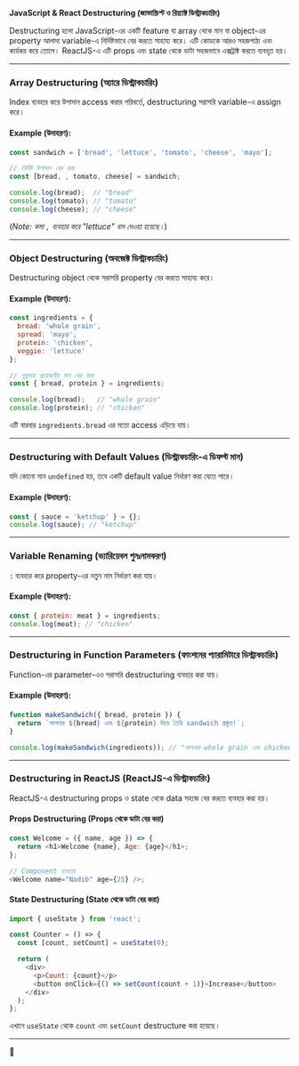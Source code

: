 **JavaScript & React Destructuring (জাভাস্ক্রিপ্ট ও রিয়্যাক্ট ডিস্ট্রাকচারিং)**

Destructuring হলো JavaScript-এর একটি feature যা array থেকে মান বা object-এর property আলাদা variable-এ নির্দিষ্টভাবে বের করতে সাহায্য করে। এটি কোডকে আরও সহজপাঠ্য এবং কার্যকর করে তোলে। ReactJS-এ এটি props এবং state থেকে ডাটা সহজভাবে এক্সট্রাক্ট করতে ব্যবহৃত হয়।

---

### **Array Destructuring (অ্যারে ডিস্ট্রাকচারিং)**  
Index ব্যবহার করে উপাদান access করার পরিবর্তে, destructuring সরাসরি variable-এ assign করে।

#### **Example (উদাহরণ):**
```javascript
const sandwich = ['bread', 'lettuce', 'tomato', 'cheese', 'mayo'];

// নির্দিষ্ট উপাদান বের করা
const [bread, , tomato, cheese] = sandwich;

console.log(bread);  // "bread"
console.log(tomato); // "tomato"
console.log(cheese); // "cheese"
```
(*Note: কমা `,` ব্যবহার করে "lettuce" বাদ দেওয়া হয়েছে।*)

---

### **Object Destructuring (অবজেক্ট ডিস্ট্রাকচারিং)**  
Destructuring object থেকে সরাসরি property বের করতে সাহায্য করে।

#### **Example (উদাহরণ):**
```javascript
const ingredients = {
  bread: 'whole grain',
  spread: 'mayo',
  protein: 'chicken',
  veggie: 'lettuce'
};

// শুধুমাত্র প্রয়োজনীয় মান বের করা
const { bread, protein } = ingredients;

console.log(bread);   // "whole grain"
console.log(protein); // "chicken"
```
এটি বারবার `ingredients.bread` এর মতো access এড়িয়ে যায়।

---

### **Destructuring with Default Values (ডিস্ট্রাকচারিং-এ ডিফল্ট মান)**
যদি কোনো মান `undefined` হয়, তবে একটি default value নির্ধারণ করা যেতে পারে।

#### **Example (উদাহরণ):**
```javascript
const { sauce = 'ketchup' } = {};
console.log(sauce); // "ketchup"
```

---

### **Variable Renaming (ভ্যারিয়েবল পুনঃনামকরণ)**
`:` ব্যবহার করে property-এর নতুন নাম নির্ধারণ করা যায়।

#### **Example (উদাহরণ):**
```javascript
const { protein: meat } = ingredients;
console.log(meat); // "chicken"
```

---

### **Destructuring in Function Parameters (ফাংশনের প্যারামিটারে ডিস্ট্রাকচারিং)**
Function-এর parameter-এও সরাসরি destructuring ব্যবহার করা যায়।

#### **Example (উদাহরণ):**
```javascript
function makeSandwich({ bread, protein }) {
  return `আপনার ${bread} এবং ${protein} দিয়ে তৈরি sandwich প্রস্তুত!`;
}

console.log(makeSandwich(ingredients)); // "আপনার whole grain এবং chicken দিয়ে তৈরি sandwich প্রস্তুত!"
```

---

### **Destructuring in ReactJS (ReactJS-এ ডিস্ট্রাকচারিং)**
ReactJS-এ destructuring props ও state থেকে data সহজে বের করতে ব্যবহার করা হয়।

#### **Props Destructuring (Props থেকে ডাটা বের করা)**
```javascript
const Welcome = ({ name, age }) => {
  return <h1>Welcome {name}, Age: {age}</h1>;
};

// Component ব্যবহার
<Welcome name="Nadib" age={25} />;
```

#### **State Destructuring (State থেকে ডাটা বের করা)**
```javascript
import { useState } from 'react';

const Counter = () => {
  const [count, setCount] = useState(0);

  return (
    <div>
      <p>Count: {count}</p>
      <button onClick={() => setCount(count + 1)}>Increase</button>
    </div>
  );
};
```
এখানে `useState` থেকে `count` এবং `setCount` destructure করা হয়েছে।

---
🚀


